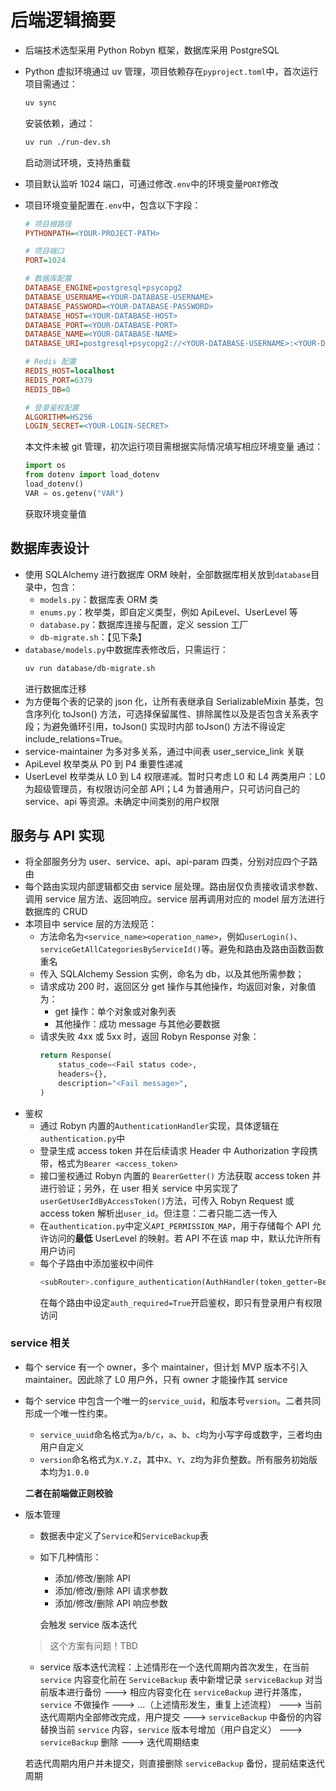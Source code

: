 # 后端逻辑摘要

-   后端技术选型采用 Python Robyn 框架，数据库采用 PostgreSQL
-   Python 虚拟环境通过 uv 管理，项目依赖存在`pyproject.toml`中，首次运行项目需通过：
    ```bash
    uv sync
    ```
    安装依赖，通过：
    ```bash
    uv run ./run-dev.sh
    ```
    启动测试环境，支持热重载
-   项目默认监听 1024 端口，可通过修改`.env`中的环境变量`PORT`修改
-   项目环境变量配置在`.env`中，包含以下字段：

    ```ini
    # 项目根路径
    PYTHONPATH=<YOUR-PROJECT-PATH>

    # 项目端口
    PORT=1024

    # 数据库配置
    DATABASE_ENGINE=postgresql+psycopg2
    DATABASE_USERNAME=<YOUR-DATABASE-USERNAME>
    DATABASE_PASSWORD=<YOUR-DATABASE-PASSWORD>
    DATABASE_HOST=<YOUR-DATABASE-HOST>
    DATABASE_PORT=<YOUR-DATABASE-PORT>
    DATABASE_NAME=<YOUR-DATABASE-NAME>
    DATABASE_URI=postgresql+psycopg2://<YOUR-DATABASE-USERNAME>:<YOUR-DATABASE-PASSWORD>@<YOUR-DATABASE-HOST>:<YOUR-DATABASE-PORT>/<YOUR-DATABASE-NAME>

    # Redis 配置
    REDIS_HOST=localhost
    REDIS_PORT=6379
    REDIS_DB=0

    # 登录鉴权配置
    ALGORITHM=HS256
    LOGIN_SECRET=<YOUR-LOGIN-SECRET>
    ```

    本文件未被 git 管理，初次运行项目需根据实际情况填写相应环境变量
    通过：

    ```python
    import os
    from dotenv import load_dotenv
    load_dotenv()
    VAR = os.getenv("VAR")
    ```

    获取环境变量值

## 数据库表设计

-   使用 SQLAlchemy 进行数据库 ORM 映射，全部数据库相关放到`database`目录中，包含：
    -   `models.py`：数据库表 ORM 类
    -   `enums.py`：枚举类，即自定义类型，例如 ApiLevel、UserLevel 等
    -   `database.py`：数据库连接与配置，定义 session 工厂
    -   `db-migrate.sh`：【见下条】
-   `database/models.py`中数据库表修改后，只需运行：
    ```bash
    uv run database/db-migrate.sh
    ```
    进行数据库迁移
-   为方便每个表的记录的 json 化，让所有表继承自 SerializableMixin 基类，包含序列化 toJson() 方法，可选择保留属性、排除属性以及是否包含关系表字段；为避免循环引用，toJson() 实现时内部 toJson() 方法不得设定 include_relations=True。
-   service-maintainer 为多对多关系，通过中间表 user_service_link 关联
-   ApiLevel 枚举类从 P0 到 P4 重要性递减
-   UserLevel 枚举类从 L0 到 L4 权限递减。暂时只考虑 L0 和 L4 两类用户：L0 为超级管理员，有权限访问全部 API；L4 为普通用户，只可访问自己的 service、api 等资源。未确定中间类别的用户权限

## 服务与 API 实现

-   将全部服务分为 user、service、api、api-param 四类，分别对应四个子路由
-   每个路由实现内部逻辑都交由 service 层处理。路由层仅负责接收请求参数、调用 service 层方法、返回响应。service 层再调用对应的 model 层方法进行数据库的 CRUD
-   本项目中 service 层的方法规范：
    -   方法命名为`<service_name><operation_name>`，例如`userLogin()`、`serviceGetAllCategoriesByServiceId()`等。避免和路由及路由函数函数重名
    -   传入 SQLAlchemy Session 实例，命名为 db，以及其他所需参数；
    -   请求成功 200 时，返回区分 get 操作与其他操作，均返回对象，对象值为：
        -   get 操作：单个对象或对象列表
        -   其他操作：成功 message 与其他必要数据
    -   请求失败 4xx 或 5xx 时，返回 Robyn Response 对象：
        ```python
        return Response(
            status_code=<Fail status code>,
            headers={},
            description="<Fail message>",
        )
        ```
-   鉴权
    -   通过 Robyn 内置的`AuthenticationHandler`实现，具体逻辑在`authentication.py`中
    -   登录生成 access token 并在后续请求 Header 中 Authorization 字段携带，格式为`Bearer <access_token>`
    -   接口鉴权通过 Robyn 内置的 `BearerGetter()` 方法获取 access token 并进行验证；另外，在 user 相关 service 中另实现了`userGetUserIdByAccessToken()`方法，可传入 Robyn Request 或 access token 解析出`user_id`。但注意：二者只能二选一传入
    -   在`authentication.py`中定义`API_PERMISSION_MAP`，用于存储每个 API 允许访问的**最低** UserLevel 的映射。若 API 不在该 map 中，默认允许所有用户访问
    -   每个子路由中添加鉴权中间件
        ```python
        <subRouter>.configure_authentication(AuthHandler(token_getter=BearerGetter()))
        ```
        在每个路由中设定`auth_required=True`开启鉴权，即只有登录用户有权限访问

### service 相关

-   每个 service 有一个 owner，多个 maintainer，但计划 MVP 版本不引入 maintainer。因此除了 L0 用户外，只有 owner 才能操作其 service
-   每个 service 中包含一个唯一的`service_uuid`，和版本号`version`。二者共同形成一个唯一性约束。

    -   `service_uuid`命名格式为`a/b/c`，`a`、`b`、`c`均为小写字母或数字，三者均由用户自定义
    -   `version`命名格式为`X.Y.Z`，其中`X`、`Y`、`Z`均为非负整数。所有服务初始版本均为`1.0.0`

    **二者在前端做正则校验**

-   版本管理

    -   数据表中定义了`Service`和`ServiceBackup`表
    -   如下几种情形：

        -   添加/修改/删除 API
        -   添加/修改/删除 API 请求参数
        -   添加/修改/删除 API 响应参数

        会触发 service 版本迭代

    > 这个方案有问题！TBD
    -   service 版本迭代流程：上述情形在一个迭代周期内首次发生，在当前 `service` 内容变化前在 `ServiceBackup` 表中新增记录 `serviceBackup` 对当前版本进行备份 ---> 相应内容变化在 `serviceBackup` 进行并落库，`service` 不做操作 ---> ...（上述情形发生，重复上述流程） ---> 当前迭代周期内全部修改完成，用户提交 ---> `serviceBackup` 中备份的内容替换当前 `service` 内容，`service` 版本号增加（用户自定义） ---> `serviceBackup` 删除 ---> 迭代周期结束

    若迭代周期内用户并未提交，则直接删除 `serviceBackup` 备份，提前结束迭代周期
